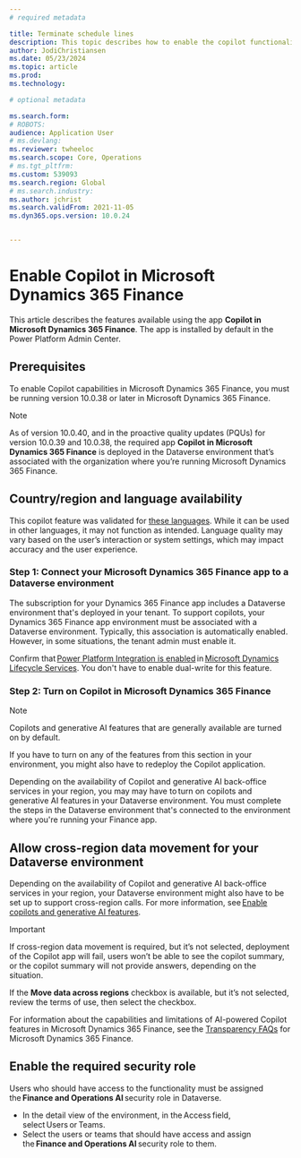 ```yaml
---
# required metadata

title: Terminate schedule lines
description: This topic describes how to enable the copilot functionality in Microsoft Dynamics 365 Finance. 
author: JodiChristiansen
ms.date: 05/23/2024
ms.topic: article
ms.prod: 
ms.technology: 

# optional metadata

ms.search.form:  
# ROBOTS: 
audience: Application User
# ms.devlang: 
ms.reviewer: twheeloc
ms.search.scope: Core, Operations
# ms.tgt_pltfrm: 
ms.custom: 539093
ms.search.region: Global
# ms.search.industry: 
ms.author: jchrist
ms.search.validFrom: 2021-11-05
ms.dyn365.ops.version: 10.0.24


---
```

# Enable Copilot in Microsoft Dynamics 365 Finance
This article describes the features available using the app **Copilot in Microsoft Dynamics 365 Finance**. The app is installed by default in the Power Platform Admin Center. 

## Prerequisites 

To enable Copilot capabilities in Microsoft Dynamics 365 Finance, you must be running version 10.0.38 or later in Microsoft Dynamics 365 Finance.  

> [!NOTE]
> As of version 10.0.40, and in the proactive quality updates (PQUs) for version 10.0.39 and 10.0.38, the required app **Copilot in Microsoft Dynamics 365 Finance** is deployed in the Dataverse environment that’s associated with the organization where you’re running Microsoft Dynamics 365 Finance.   

## Country/region and language availability 

This copilot feature was validated for [these languages](https://go.microsoft.com/fwlink/?linkid=2270154/). While it can be used in other languages, it may not function as intended. Language quality may vary based on the user’s interaction or system settings, which may impact accuracy and the user experience. 

### Step 1: Connect your Microsoft Dynamics 365 Finance app to a Dataverse environment 

The subscription for your Dynamics 365 Finance app includes a Dataverse environment that's deployed in your tenant. To support copilots, your Dynamics 365 Finance app environment must be associated with a Dataverse environment. Typically, this association is automatically enabled. However, in some situations, the tenant admin must enable it. 

Confirm that [Power Platform Integration is enabled](https://learn.microsoft.com/en-us/dynamics365/fin-ops-core/dev-itpro/power-platform/enable-power-platform-integration/) in [Microsoft Dynamics Lifecycle Services](https://learn.microsoft.com/en-us/dynamics365/fin-ops-core/dev-itpro/lifecycle-services/lcs-user-guide/). You don't have to enable dual-write for this feature. 

### Step 2: Turn on Copilot in Microsoft Dynamics 365 Finance 

> [!NOTE]
> Copilots and generative AI features that are generally available are turned on by default.  

If you have to turn on any of the features from this section in your environment, you might also have to redeploy the Copilot application.  

Depending on the availability of Copilot and generative AI back-office services in your region, you may may have to turn on copilots and generative AI features in your Dataverse environment. You must complete the steps in the Dataverse environment that's connected to the environment where you're running your Finance app. 

## Allow cross-region data movement for your Dataverse environment 

Depending on the availability of Copilot and generative AI back-office services in your region, your Dataverse environment might also have to be set up to support cross-region calls. For more information, see [Enable copilots and generative AI features](https://learn.microsoft.com/en-us/power-platform/admin/geographical-availability-copilot/). 

> [!Important]
> If cross-region data movement is required, but it’s not selected, deployment of the Copilot app will fail, users won’t be able to see the copilot summary, or the copilot summary will not provide answers, depending on the situation.  

If the **Move data across regions** checkbox is available, but it’s not selected, review the terms of use, then select the checkbox.  

For information about the capabilities and limitations of AI-powered Copilot features in Microsoft Dynamics 365 Finance, see the [Transparency FAQs](https://learn.microsoft.com/en-us/dynamics365/finance/transparency-note/) for Microsoft Dynamics 365 Finance. 

## Enable the required security role 

Users who should have access to the functionality must be assigned the **Finance and Operations AI** security role in Dataverse. 
- In the detail view of the environment, in the Access field, select Users or Teams. 
- Select the users or teams that should have access and assign the **Finance and Operations AI** security role to them. 
